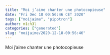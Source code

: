 ```yaml
---
title: "Moi j’aime chanter une photocopieuse"
date: "Fri Dec 18 00:56:46 CET 2020"
tags: ["moijaime", "pipotron"]
author: m1ch3l
categories: ["generated"]
slug: "moijaime/2020-12-18-00:56:46"
---
```


Moi j’aime chanter une photocopieuse

